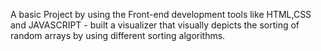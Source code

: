 A basic Project by using the Front-end development tools like HTML,CSS and JAVASCRIPT - built a visualizer that visually depicts the sorting of random arrays by using different sorting algorithms.
